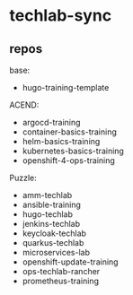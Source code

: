 # techlab-sync

## repos

base:

* hugo-training-template

ACEND:

* argocd-training
* container-basics-training
* helm-basics-training
* kubernetes-basics-training
* openshift-4-ops-training

Puzzle:

* amm-techlab
* ansible-training
* hugo-techlab
* jenkins-techlab
* keycloak-techlab
* quarkus-techlab
* microservices-lab
* openshift-update-training
* ops-techlab-rancher
* prometheus-training
